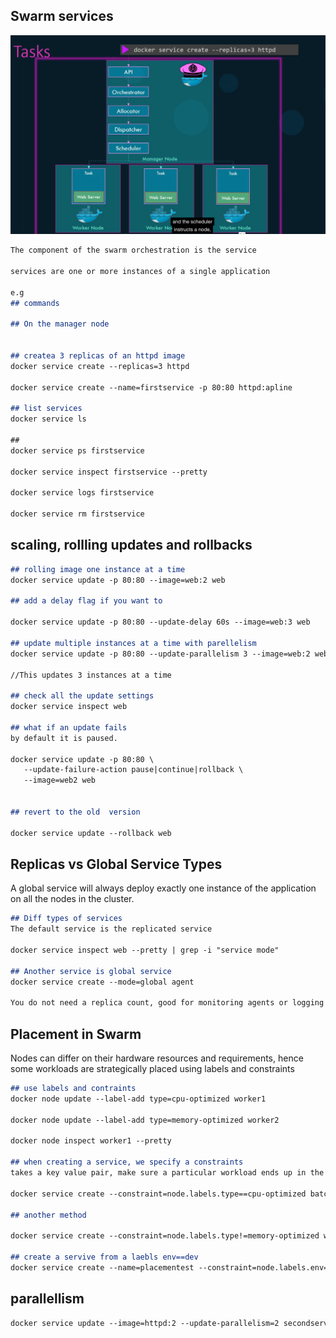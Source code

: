 ## Swarm services
![task](https://github.com/sheyijojo/Docker_CERT/blob/main/_assets/task.png?raw=true) 
```md
The component of the swarm orchestration is the service 

services are one or more instances of a single application

e.g 
## commands

## On the manager node 


## createa 3 replicas of an httpd image
docker service create --replicas=3 httpd 

docker service create --name=firstservice -p 80:80 httpd:apline 

## list services
docker service ls

##
docker service ps firstservice 

docker service inspect firstservice --pretty 

docker service logs firstservice 

docker service rm firstservice 
```

## scaling, rollling updates and rollbacks 

```md
## rolling image one instance at a time 
docker service update -p 80:80 --image=web:2 web

## add a delay flag if you want to 

docker service update -p 80:80 --update-delay 60s --image=web:3 web 

## update multiple instances at a time with parellelism 
docker service update -p 80:80 --update-parallelism 3 --image=web:2 web 

//This updates 3 instances at a time 

## check all the update settings 
docker service inspect web 

## what if an update fails 
by default it is paused.

docker service update -p 80:80 \
   --update-failure-action pause|continue|rollback \
   --image=web2 web 


## revert to the old  version

docker service update --rollback web 
```

## Replicas vs Global Service Types
A global service will always deploy exactly one instance of the application on all the nodes in the cluster.
```md
## Diff types of services 
The default service is the replicated service 

docker service inspect web --pretty | grep -i "service mode"

## Another service is global service 
docker service create --mode=global agent 

You do not need a replica count, good for monitoring agents or logging agents 

```

## Placement in Swarm
Nodes can differ on their hardware resources and requirements, hence some workloads are strategically placed using labels and constraints

```md
## use labels and contraints 
docker node update --label-add type=cpu-optimized worker1

docker node update --label-add type=memory-optimized worker2

docker node inspect worker1 --pretty 

## when creating a service, we specify a constraints
takes a key value pair, make sure a particular workload ends up in the node with a label

docker service create --constraint=node.labels.type==cpu-optimized batch-processing

## another method 

docker service create --constraint=node.labels.type!=memory-optimized web 

## create a servive from a laebls env==dev
docker service create --name=placementest --constraint=node.labels.env==dev --replicas=3 redis 
```
## parallellism
```md
docker service update --image=httpd:2 --update-parallelism=2 secondservice


```

